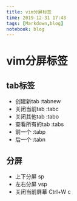 ```yaml
---
title: vim分屏标签
time: 2019-12-31 17:43
tags: [Markdown,blog]
notebook: blog
---
```


# vim分屏标签

## tab标签

- 创建新tab :tabnew
- 关闭当前tab :tabc
- 关闭其他tab :tabo
- 查看所有的tab :tabs
- 前一个 :tabp
- 后一个 :tabn

## 分屏

- 上下分屏 sp
- 左右分屏 vsp
- 关闭当前屏幕 Ctrl+W c

